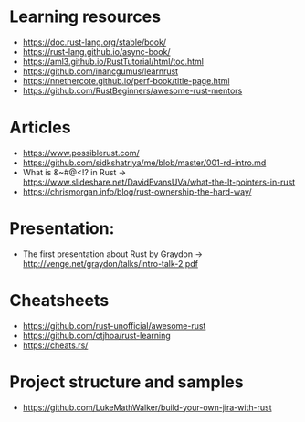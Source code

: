 # Learning resources
- https://doc.rust-lang.org/stable/book/
- https://rust-lang.github.io/async-book/
- https://aml3.github.io/RustTutorial/html/toc.html
- https://github.com/inancgumus/learnrust
- https://nnethercote.github.io/perf-book/title-page.html
- https://github.com/RustBeginners/awesome-rust-mentors

# Articles
- https://www.possiblerust.com/
- https://github.com/sidkshatriya/me/blob/master/001-rd-intro.md
- What is &~#@&lt;!? in Rust -> https://www.slideshare.net/DavidEvansUVa/what-the-lt-pointers-in-rust
- https://chrismorgan.info/blog/rust-ownership-the-hard-way/

# Presentation:
- The first presentation about Rust by Graydon -> http://venge.net/graydon/talks/intro-talk-2.pdf

# Cheatsheets
- https://github.com/rust-unofficial/awesome-rust
- https://github.com/ctjhoa/rust-learning
- https://cheats.rs/

# Project structure and samples
- https://github.com/LukeMathWalker/build-your-own-jira-with-rust
